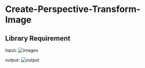 # Create-Perspective-Transform-Image

Library Requirement
-

Input:
![images](https://github.com/user-attachments/assets/bfba0e8d-b588-41a2-8de1-c2a02cdc2297)

output:
![output](https://github.com/user-attachments/assets/0f67ad76-b3f4-4595-8c49-ed0c9a5364e8)
